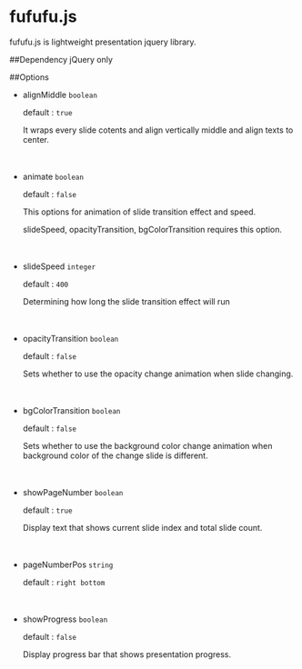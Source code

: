 # fufufu.js

fufufu.js is lightweight presentation jquery library.

##Dependency
jQuery only



##Options
- alignMiddle ```boolean```

  default : ```true```
  
  It wraps every slide cotents and align vertically middle and align texts to center.


　


- animate ```boolean```

  default : ```false```
  
  This options for animation of slide transition effect and speed.

  slideSpeed, opacityTransition, bgColorTransition requires this option.
  
  　
  　
  　
- slideSpeed ```integer```

  default : ```400```
  
  Determining how long the slide transition effect will run

  
  　
  　
  　
- opacityTransition ```boolean```

  default : ```false```
  
  Sets whether to use the opacity change animation when slide changing.

  
　
  　
  　
- bgColorTransition ```boolean```

  default : ```false```
  
  Sets whether to use the background color change animation when background color of the change slide is different.
  

　
　
　
　
- showPageNumber ``boolean``

  default : ``true``
  
  Display text that shows current slide index and total slide count.
  
  
  　
  　
  　
- pageNumberPos ``string``

  default : ``right bottom``
  
  
　
　
　
- showProgress ``boolean``

  default : ``false``
  
  Display progress bar that shows presentation progress.
